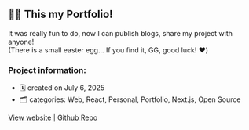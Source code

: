 ## 🧑‍💻 This my Portfolio!

It was really fun to do, now I can publish blogs, share my project with anyone!  
(There is a small easter egg... If you find it, GG, good luck! ❤️)

### **Project information:**
- 🗓️ created on July 6, 2025
- 🗂️ categories: Web, React, Personal, Portfolio, Next.js, Open Source

[View website](https://eturl.vercel.app/s/TPa) | [Github Repo](https://github.com/tudes00/portfolio)